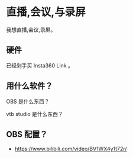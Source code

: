 # 直播,会议,与录屏

我想直播,会议,录屏。

## 硬件

已经剁手买 Insta360 Link 。

## 用什么软件？

OBS 是什么东西？

vtb studio 是什么东西？

## OBS 配置？

- https://www.bilibili.com/video/BV1WX4y1t72r/
